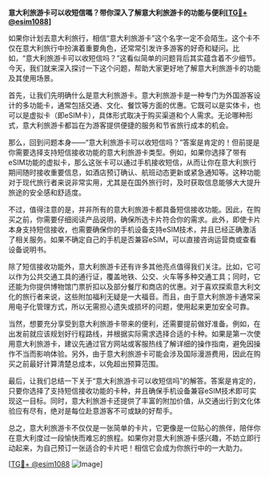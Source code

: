 **意大利旅游卡可以收短信嗎？带你深入了解意大利旅游卡的功能与便利[[TG💪+ @esim1088](https://t.me/s/esim1088)]**

如果你计划去意大利旅行，相信“意大利旅游卡”这个名字一定不会陌生。这个卡不仅在意大利旅行中扮演着重要角色，还常常引发许多游客的好奇和疑问。比如，“意大利旅游卡可以收短信吗？”这看似简单的问题背后其实蕴含着不少细节。今天，我们就来深入探讨一下这个问题，帮助大家更好地了解意大利旅游卡的功能及其使用场景。

首先，让我们先明确什么是意大利旅游卡。意大利旅游卡是一种专门为外国游客设计的多功能卡，通常包括交通、文化、餐饮等方面的优惠。它既可以是实体卡，也可以是虚拟卡（即eSIM卡），具体形式取决于购买渠道和个人需求。无论哪种形式，意大利旅游卡都旨在为游客提供便捷的服务和节省旅行成本的机会。

那么，回到问题本身——“意大利旅游卡可以收短信吗？”答案是肯定的！但前提是你需要选择支持短信接收功能的意大利旅游卡类型。例如，如果你选择了带有eSIM功能的虚拟卡，那么这张卡可以通过手机接收短信，从而让你在意大利旅行期间随时接收重要信息，如酒店预订确认、航班动态更新或紧急通知等。这种功能对于现代旅行者来说非常实用，尤其是在国外旅行时，及时获取信息能够大大提升旅途的安全感和舒适度。

不过，值得注意的是，并非所有的意大利旅游卡都具备短信接收功能。因此，在购买之前，你需要仔细阅读产品说明，确保所选卡片符合你的需求。此外，即使卡片本身支持短信接收，也需要确保你的手机设备支持eSIM技术，并且已经正确激活了相关服务。如果不确定自己的手机是否兼容eSIM，可以直接咨询运营商或查看设备说明书。

除了短信接收功能外，意大利旅游卡还有许多其他亮点值得我们关注。比如，它可以作为公共交通工具的通行证，覆盖地铁、公交、火车等多种交通工具；同时，它还能为你提供博物馆门票折扣以及部分餐厅和商店的优惠。对于喜欢探索意大利文化的旅行者来说，这些附加福利无疑是一大福音。而且，由于意大利旅游卡通常采用电子化管理方式，所以无需担心遗失或损坏的问题，使用起来更加安全可靠。

当然，想要充分享受到意大利旅游卡带来的便利，还需要提前做好准备。例如，在出发前就应该规划好行程路线，并根据实际需求选择合适的卡种。如果是第一次使用意大利旅游卡，建议先通过官方网站或客服热线了解详细的操作指南，避免因操作不当而影响体验。另外，由于意大利旅游卡可能会涉及国际漫游费用，因此在购买之前最好计算清楚总成本，以免超出预算范围。

最后，让我们总结一下关于“意大利旅游卡可以收短信吗”的解答。答案是肯定的，只要你选择了支持短信接收功能的卡种，并且确保手机设备兼容eSIM技术即可实现这一目标。同时，意大利旅游卡还提供了丰富的附加价值，从交通出行到文化体验应有尽有，绝对是每位赴意游客不可或缺的好帮手。

总之，意大利旅游卡不仅仅是一张简单的卡片，它更像是一位贴心的旅伴，陪伴你在意大利度过一段愉快而难忘的旅程。如果你对意大利旅游卡感兴趣，不妨立即行动起来，为自己预订一张适合的卡片吧！相信它会成为你旅行中的一大助力。

[[TG💪+ @esim1088](https://t.me/s/esim1088) ![Image](https://i.postimg.cc/4NQfJmqS/Snipaste-2025-05-13-00-14-12.png)]